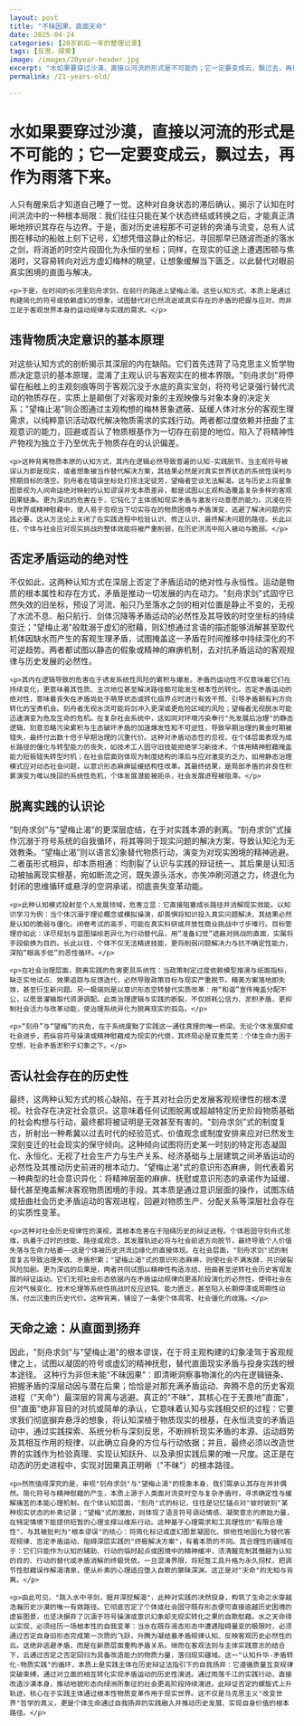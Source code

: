 ```yaml
---
layout: post
title: "不昧因果，直面天命"
date: 2025-04-24
categories: [20岁前后一年的整理记录]
tags: [反思，探索]
image: /images/20year-header.jpg
excerpt: "水如果要穿过沙漠，直接以河流的形式是不可能的；它一定要变成云，飘过去，再作为雨落下来。"
permalink: /21-years-old/  

---
```


<div class="travel-container">
  <div class="travel-header">
    <h1 class="travel-title">水如果要穿过沙漠，直接以河流的形式是不可能的；它一定要变成云，飘过去，再作为雨落下来。</h1>
  </div>
  
  <div class="travel-content">
    <p>人只有醒来后才知道自己睡了一觉。这种对自身状态的滞后确认，揭示了认知在时间洪流中的一种根本局限：我们往往只能在某个状态终结或转换之后，才能真正清晰地辨识其存在与边界。于是，面对历史进程那不可逆转的奔涌与流变，总有人试图在移动的船舷上刻下记号，幻想凭借这静止的标记，寻回那早已随波而逝的落水之剑，将消逝的时空片段固化为永恒的坐标；同样，在现实的征途上遭遇困顿与焦渴时，又容易转向对远方虚幻梅林的眺望，让想象缓解当下匮乏，以此替代对眼前真实困境的直面与解决。</p>
    
    <p>于是，在时间的长河里刻舟求剑，在前行的路途上望梅止渴。这些认知方式，本质上是通过构建简化的符号或依赖虚幻的想象，试图替代对已然流逝或真实存在的矛盾的把握与应对，而非立足于客观世界本身的运动规律与实践的需求。</p>
  </div>
</div>

<div class="travel-container">
  <div class="travel-header">
    <h2 class="travel-title">违背物质决定意识的基本原理</h2>
  </div>
  
  <div class="travel-content">
    <p>对这些认知方式的剖析揭示其深层的内在缺陷。它们首先违背了马克思主义哲学物质决定意识的基本原理，混淆了主观认识与客观实在的根本界限。"刻舟求剑"将停留在船舷上的主观刻痕等同于客观沉没于水底的真实宝剑，将符号记录强行替代流动的物质存在，实质上是颠倒了对客观对象的主观映像与对象本身的决定关系；"望梅止渴"则企图通过主观构想的梅林景象遮蔽、延缓人体对水分的客观生理需求，以纯粹意识活动取代解决物质需求的实践行动。两者都过度依赖并扭曲了主观意识的能力，回避或否认了物质根基作为一切存在前提的地位，陷入了将精神性产物视为独立于乃至优先于物质存在的认识偏差。</p>
    
    <p>这种背离物质本原的认知方式，其内在逻辑必然导致普遍的认知-实践脱节。当主观符号被误认为即是现实，或者想象被当作替代解决方案，其结果必然是对真实世界状态的系统性误判与预期目标的落空。刻舟者在错误坐标处打捞注定徒劳，望梅者空谈无法解渴。这与历史上将星象图景视为人间命运绝对映射的认知谬误并无本质差异，都是试图以主观构造覆盖复杂多样的客观因果链条。更为深远的危害在于，它钝化了主体感知现实矛盾与激发行动意愿的能力。沉浸在符号世界或精神慰藉中，使人易于忽视当下切实存在的物质困境与矛盾演变，逃避了解决问题的实践必要。这从方法论上关闭了在实践进程中检验认识、修正认识、最终解决问题的路径。长此以往，个体与社会应对现实挑战的整体效能将被严重削弱，在历史洪流中陷入被动与脆弱。</p>
  </div>
</div>

<div class="travel-container">
  <div class="travel-header">
    <h2 class="travel-title">否定矛盾运动的绝对性</h2>
  </div>
  
  <div class="travel-content">
    <p>不仅如此，这两种认知方式在深层上否定了矛盾运动的绝对性与永恒性。运动是物质的根本属性和存在方式，矛盾是推动一切发展的内在动力。"刻舟求剑"式固守已然失效的旧坐标，预设了河流、船只乃至落水之剑的相对位置是静止不变的，无视了水流不息、船只航行、剑体沉降等矛盾运动的必然性及其导致的时空坐标的持续变迁；"望梅止渴"般耽溺于虚幻的慰藉，则幻想通过言语的描述能够消解甚至取代机体因缺水而产生的客观生理矛盾，试图掩盖这一矛盾在时间推移中持续深化的不可逆趋势。两者都试图以静态的假象或精神的麻痹机制，去对抗矛盾运动的客观规律与历史发展的必然性。</p>
    
    <p>其内在逻辑导致的危害在于诱发系统性风险的累积与爆发。矛盾的运动性不仅意味着它们在持续变化，更意味着其性质、主次地位甚至解决路径都可能发生根本性的转化。否定矛盾运动的绝对性，意味着丧失在矛盾尚处于萌芽状态或转化临界点时进行有效干预、引导矛盾朝有利方向转化的宝贵机会。刻舟者无视水流可能将剑冲入更深或更危险区域的风险；望梅者无视脱水可能迅速演变为危及生命的危机。在复杂社会系统中，这如同对环境污染奉行"先发展后治理"的静态逻辑，刻意忽略污染累积与生态破坏矛盾的加速爆发性和不可逆性，导致早期治理的黄金时期被错失，最终付出数十倍于早期治理的沉重代价。这种对矛盾动态性的忽视，在个体层面表现为成长路径的僵化与转型能力的丧失，如技术工人固守旧技能拒绝学习新技术，个体用精神慰藉掩盖能力短板错失转型时机；在社会层面则体现为制度结构的滞后与应对激变的乏力，如用静态治理模式应对动态社会问题，以意识形态麻痹延缓结构性改革。其最终结果，是局部矛盾的非良性积累演变为难以挽回的系统性危机，个体发展潜能被扼杀，社会发展进程被阻滞。</p>
  </div>
</div>

<div class="travel-container">
  <div class="travel-header">
    <h2 class="travel-title">脱离实践的认识论</h2>
  </div>

  <div class="travel-content">
    <p>“刻舟求剑”与“望梅止渴”的更深层症结，在于对实践本源的剥离。“刻舟求剑”式操作沉溺于符号系统的自我循环，将其等同于现实问题的解决方案，导致认知沦为无效教条。“望梅止渴”则以语言幻象替代物质行动，演变为对现实困境的精神逃避。二者虽形式相异，却本质相通：均割裂了认识与实践的辩证统一。其后果是认知活动被抽离现实根基，宛如断流之河，既失源头活水，亦失冲刷河道之力，终退化为封闭的思维循环或悬浮的空洞承诺，彻底丧失变革动能。</p>

    <p>此种认知模式投射至个人发展领域，危害立显：它直接阻塞成长路径并消解现实效能。以知识学习为例：当个体沉溺于理论概念或模拟操演，却畏惧将知识投入真实问题解决，其结果必然是认知的脆弱与僵化。闭卷考试的高手，可能在真实科研或开放性商业挑战中寸步难行。目标管理亦如此：详尽规划与蓝图描绘若异化为行动替代品，用“准备幻觉”遮蔽对挑战的直面，实属将手段偷换为目的。长此以往，个体不仅无法精进技能，更将削弱问题解决力与抗不确定性能力，深陷“眼高手低”的恶性循环。</p>

    <p>在社会治理层面，脱离实践的危害更具系统性：当政策制定过度依赖模型推演与纸面指标，缺乏实地试点、效果追踪与反馈迭代，必然导致政策目标与现实严重脱节。精美方案落地即失效，甚至衍生新问题。另一极端则是以意识形态空转替代实质改革：用“和谐”宣传掩盖分配不公，以愿景灌输取代资源调配。此类治理逻辑与实践的断裂，不仅损耗公信力、淤积矛盾，更抑制社会活力与改革动能，使治理系统异化为脱离现实的孤岛。</p>

    <p>“刻舟”与“望梅”的共危，在于系统废黜了实践这一通往真理的唯一桥梁。无论个体发展抑或社会进步，若纵容符号操演或精神慰藉成为现实的代偿，其终局必是双重荒芜：个体生命力困于空想，社会矛盾淤积于幻象之下。</p>
  </div>
</div>


<div class="travel-container">
  <div class="travel-header">
    <h2 class="travel-title">否认社会存在的历史性</h2>
  </div>
  
  <div class="travel-content">
    <p>最终，这两种认知方式的核心缺陷，在于其对社会历史发展客观规律性的根本漠视。社会存在决定社会意识。这意味着任何试图脱离或超越特定历史阶段物质基础的社会构想与行动，最终都将被证明是无效甚至有害的。"刻舟求剑"式的制度复古，折射出一种希冀以过去时代的经验范式、价值观念或制度安排来应对已然发生深刻变迁的社会现实的保守倾向。这种倾向试图将历史某一时刻的特定形态凝固化、永恒化，无视了社会生产力与生产关系、经济基础与上层建筑之间矛盾运动的必然性及其推动历史前进的根本动力。"望梅止渴"式的意识形态麻痹，则代表着另一种典型的社会意识异化：将精神层面的麻痹、抚慰或意识形态的承诺作为延缓、替代甚至掩盖解决客观物质困境的手段。其本质是通过意识层面的操作，试图冻结或扭曲社会历史矛盾运动的客观进程，回避对物质生产、分配关系等深层社会存在的实质性变革。</p>
    
    <p>这种对社会历史规律性的漠视，其根本危害在于阻碍历史的辩证进程。个体若固守刻舟式思维，执着于过时的技能、路径或观念，其发展轨迹必将与社会前进方向脱节，最终导致个人价值失落与生命力枯萎——这是个体被历史洪流边缘化的直接体现。在社会层面，"刻舟求剑"式的制度复古导致治理失效、矛盾积累；"望梅止渴"式的意识形态麻痹，则使社会不满发酵，共识破裂风险加剧。更为深远的后果是，两者共同试图以精神性构造冻结、扭曲甚至逆转社会历史客观发展的辩证运动。它们无视社会形态依据内在矛盾运动规律向更高阶段演化的必然性，使得社会在应对气候变化、技术伦理等系统性挑战时反应迟钝、能力匮乏，甚至陷入长期停滞或周期性动荡，付出沉重的历史代价。这种背离，铺设了一条使个体凋零、社会僵化的歧路。</p>
  </div>
</div>

<div class="travel-container">
  <div class="travel-header">
    <h2 class="travel-title">天命之途：从直面到扬弃</h2>
  </div>
  
  <div class="travel-content">
    <p>因此，"刻舟求剑"与"望梅止渴"的根本谬误，在于将主观构建的幻象凌驾于客观规律之上，试图以凝固的符号或虚幻的精神抚慰，替代直面现实矛盾与投身实践的根本途径。 这种行为非但未能"不昧因果"：即清晰洞察事物演化的内在逻辑链条、把握矛盾的深层动因与潜在后果；恰恰是对那充满矛盾运动、奔腾不息的历史客观进程（"天命"）最深层的背离与逃避。真正的"不昧"，其核心在于无畏地"直面"，但"直面"绝非盲目的对抗或简单的承认，它意味着认知与实践相交织的过程：它要求我们彻底摒弃悬浮的想象，将认知深植于物质现实的根基，在永恒流变的矛盾运动中，通过实践探索、系统分析与深刻反思，不断辨析现实矛盾的本源、运动趋势及其相互作用的规律，以此确立自身的方位与行动依据；并且，最终必须以改造世界的实践作为检验真理、实现认知跃升、以及承担实践后果的唯一尺度。这正是在动态的历史进程中，实现对因果真正明晰（"不昧"）的根本路径。</p>

    <p>然而值得深究的是，审视"刻舟求剑"与"望梅止渴"的现象本身，我们需承认其存在并非偶然。简化符号与精神慰藉的产生，本质上源于人类面对流变时空与复杂矛盾时，寻求确定性与缓解痛苦的本能心理机制。在个体认知层面，"刻舟"式的标记，往往是记忆锚点对"彼时彼刻"某种现实状态的朴素记录；"望梅"式的激励，则体现了语言符号调动情感、凝聚意志的原始力量，在特定情境下能提供短暂的心理支撑以维系行动。这种基于心理需求和工具理性的"有限合理性"，与其被批判为"根本谬误"的核心：将简化标记或虚幻图景凝固化、排他性地固化为替代客观规律、否定矛盾运动、阻碍深层实践的"终极解决方案"，有着本质的不同。其合理性的疆域在于：它们只能作为认知的辅助、行动的临时起点或困境中的精神缓冲，须清醒克制其僭越为认知的目的、行动的替代或矛盾消解的终极凭依。一旦混淆界限，将短暂工具升格为永久拐杖，把调节性慰藉误作解渴清泉，便从朴素的心理适应堕入自欺的蒙昧深渊，这正是对"天命"的无知与背离。</p>
    
    <p>由此可见，"跳入水中寻剑，掘井深挖解渴"，此种对实践的决然投身，构筑了生命之水穿越浩瀚历史沙漠的唯一有效路径。它彻底否定了个体或社会固守既存形态便可直接逾越历史困境的虚妄图景，也坚决摒弃了沉湎于符号操演或意识幻象却无现实转化之果的自欺慰藉。水之天命得以实现，必须经历一场根本性的自我变革：当水在既存液态形态中遭遇阻碍量变的极限时，必须通过否定自身旧形态完成第一次质的飞跃，升腾为凝结着矛盾规律认知、反映客观历史必然性的云。这绝非逃避矛盾，而是在新质层面重构矛盾关系。继而在客观法则与主体实践意志的结合下，云通过否定之否定回归为具备改造能力的物质力量，落归现实疆域。这一"认知升华-矛盾转化-物质实践"的循环，本质上是实践主体在历史辩证法指引下的自我扬弃：它遵循质量互变规律突破束缚，通过对立面的相互转化实现矛盾运动的历史性演进。通过雨落千江的实践行动，直接改造沙漠本身，推动地貌形态向绿洲所象征的社会更高阶段持续演进。此辩证否定的螺旋式上升轨迹，核心在于实践主体通过根本性物质变革作用于现实世界。这不仅是马克思主义"改变世界"哲学的真义，更是​​个体生命通过自我扬弃的实践融入并推动历史发展、实现自身价值的根本路径​​。</p>
  </div>
</div>
